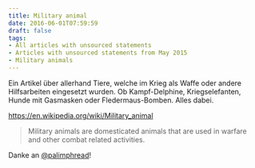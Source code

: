 ```yaml
---
title: Military animal
date: 2016-06-01T07:59:59
draft: false
tags:
- All articles with unsourced statements
- Articles with unsourced statements from May 2015
- Military animals
---
```


Ein Artikel über allerhand Tiere, welche im Krieg als Waffe oder andere
Hilfsarbeiten eingesetzt wurden. Ob Kampf-Delphine, Kriegselefanten, Hunde
mit Gasmasken oder Fledermaus-Bomben. Alles dabei.

https://en.wikipedia.org/wiki/Military_animal

> Military animals are domesticated animals that are used in warfare and
> other combat related activities.

Danke an [@palimphread](https://twitter.com/palimphread)!
